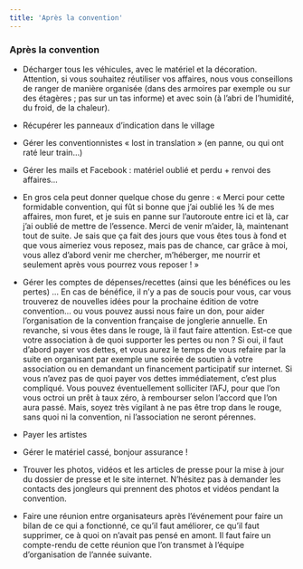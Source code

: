 ```yaml
---
title: 'Après la convention'
---
```


### Après la convention

- Décharger tous les véhicules, avec le matériel et la décoration. Attention, si vous souhaitez réutiliser vos affaires, nous vous conseillons de ranger de manière organisée (dans des armoires par exemple ou sur des étagères ; pas sur un tas informe) et avec soin (à l’abri de l’humidité, du froid, de la chaleur).

- Récupérer les panneaux d’indication dans le village

- Gérer les conventionnistes « lost in translation » (en panne, ou qui ont raté leur train…)

- Gérer les mails et Facebook : matériel oublié et perdu + renvoi des affaires… 

- En gros cela peut donner quelque chose du genre : « Merci pour cette formidable convention, qui fût si bonne que j’ai oublié les ¾ de mes affaires, mon furet, et je suis en panne sur l’autoroute entre ici et là, car j’ai oublié de mettre de l’essence. Merci de venir m’aider, là, maintenant tout de suite. Je sais que ça fait des jours que vous êtes tous à fond et que vous aimeriez vous reposez, mais pas de chance, car grâce à moi, vous allez d’abord venir me chercher, m’héberger, me nourrir et seulement après vous pourrez vous reposer ! »

- Gérer les comptes de dépenses/recettes (ainsi que les bénéfices ou les pertes) … 
En cas de bénéfice, il n’y a pas de soucis pour vous, car vous trouverez de nouvelles idées pour la prochaine édition de votre convention… ou vous pouvez aussi nous faire un don, pour aider l’organisation de la convention française de jonglerie annuelle. En revanche, si vous êtes dans le rouge, là il faut faire attention. Est-ce que votre association à de quoi supporter les pertes ou non ? Si oui, il faut d’abord payer vos dettes, et vous aurez le temps de vous refaire par la suite en organisant par exemple une soirée de soutien à votre association ou en demandant un financement participatif sur internet. Si vous n’avez pas de quoi payer vos dettes immédiatement, c’est plus compliqué. Vous pouvez éventuellement solliciter l’AFJ, pour que l’on vous octroi un prêt à taux zéro, à rembourser selon l’accord que l’on aura passé. Mais, soyez très vigilant à ne pas être trop dans le rouge, sans quoi ni la convention, ni l’association ne seront pérennes.

- Payer les artistes

- Gérer le matériel cassé, bonjour assurance !

- Trouver les photos, vidéos et les articles de presse pour la mise à jour du dossier de presse et le site internet. N’hésitez pas à demander les contacts des jongleurs qui prennent des photos et vidéos pendant la convention.

- Faire une réunion entre organisateurs après l’événement pour faire un bilan de ce qui a fonctionné, ce qu’il faut améliorer, ce qu’il faut supprimer, ce à quoi on n’avait pas pensé en amont. Il faut faire un compte-rendu de cette réunion que l’on transmet à l’équipe d’organisation de l’année suivante. 
